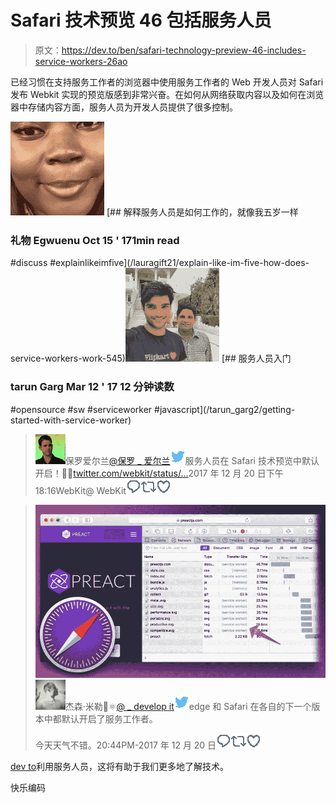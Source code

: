 # Safari 技术预览 46 包括服务人员

> 原文：<https://dev.to/ben/safari-technology-preview-46-includes-service-workers-26ao>

已经习惯在支持服务工作者的浏览器中使用服务工作者的 Web 开发人员对 Safari 发布 Webkit 实现的预览版感到非常兴奋。在如何从网络获取内容以及如何在浏览器中存储内容方面，服务人员为开发人员提供了很多控制。

[![lauragift21](img/f9c65deb56ce1e30e77570325bbc4634.png)](/lauragift21) [## 解释服务人员是如何工作的，就像我五岁一样

### 礼物 Egwuenu Oct 15 ' 171min read

#discuss #explainlikeimfive](/lauragift21/explain-like-im-five-how-does-service-workers-work-545)[![tarun_garg2](img/13ac574dcda21f9c3904ce64b968e990.png)](/tarun_garg2) [## 服务人员入门

### tarun Garg Mar 12 ' 17 12 分钟读数

#opensource #sw #serviceworker #javascript](/tarun_garg2/getting-started-with-service-worker)

> ![Paul Irish profile image](img/5f9444afa79673907401fd4ef0df4167.png)保罗爱尔兰[@保罗 _ 爱尔兰](https://dev.to/paul_irish)![twitter logo](img/4c8a2313941dda016bf4d78d103264aa.png)服务人员在 Safari 技术预览中默认开启！🎉🎉[twitter.com/webkit/status/…](https://t.co/3wKDhGXZfH)2017 年 12 月 20 日下午 18:16WebKit@ WebKit[![Twitter reply action](img/44d8b042100e231770330321e5b63d65.png)](https://twitter.com/intent/tweet?in_reply_to=943545583909838849)[![Twitter retweet action](img/93d9c70ccc54851d2e8e881b53c21dae.png)](https://twitter.com/intent/retweet?tweet_id=943545583909838849)[![Twitter like action](img/2e93f7775eadefab8bcd34a4542cc5a7.png)](https://twitter.com/intent/like?tweet_id=943545583909838849)

> ![unknown tweet media content](img/91a989e245e435986426f5dfbdebb116.png)![Jason Miller 🦊⚛ profile image](img/25313413c352bc6d1d89f89e13e28b2e.png)杰森·米勒🦊⚛[@ _ develop it](https://dev.to/_developit)![twitter logo](img/4c8a2313941dda016bf4d78d103264aa.png)edge 和 Safari 在各自的下一个版本中都默认开启了服务工作者。
> 
> 今天天气不错。20:44PM-2017 年 12 月 20 日[![Twitter reply action](img/44d8b042100e231770330321e5b63d65.png)](https://twitter.com/intent/tweet?in_reply_to=943583014298234880)[![Twitter retweet action](img/93d9c70ccc54851d2e8e881b53c21dae.png)](https://twitter.com/intent/retweet?tweet_id=943583014298234880)[![Twitter like action](img/2e93f7775eadefab8bcd34a4542cc5a7.png)](https://twitter.com/intent/like?tweet_id=943583014298234880)

[dev to](https://dev.to/)利用服务人员，这将有助于我们更多地了解技术。

快乐编码
